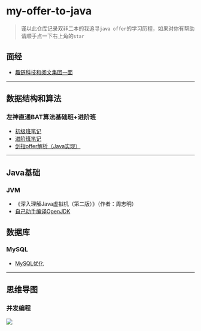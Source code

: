 # my-offer-to-java

> 谨以此仓库记录双非二本的我追寻`java offer`的学习历程，如果对你有帮助请顺手点一下右上角的`star`

## 面经

- [趣链科技和阅文集团一面](http://www.zhenganwen.top/f6cb024f.html)

-----------

## 数据结构和算法

### 左神直通BAT算法基础班+进阶班

- [初级班笔记](http://www.zhenganwen.top/62859a9a.html)
- [进阶班笔记](http://www.zhenganwen.top/19e411e9.html)
- [剑指offer解析（Java实现）](http://www.zhenganwen.top/72fb66ce.html)

------------------

## Java基础

### JVM

- 《深入理解Java虚拟机（第二版）》（作者：周志明）
- [自己动手编译OpenJDK](http://www.zhenganwen.top/59d4d6fb.html)

## 数据库

### MySQL

- [MySQL优化](http://www.zhenganwen.top/62645e84.html)

--------

## 思维导图

### 并发编程

![](http://zanwenblog.oss-cn-beijing.aliyuncs.com/19-1-3/99943411.jpg)